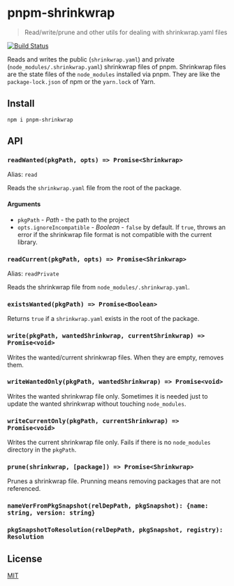 # pnpm-shrinkwrap

> Read/write/prune and other utils for dealing with shrinkwrap.yaml files

[![Build Status](https://travis-ci.org/pnpm/pnpm-shrinkwrap.svg?branch=master)](https://travis-ci.org/pnpm/pnpm-shrinkwrap)

Reads and writes the public (`shrinkwrap.yaml`) and private (`node_modules/.shrinkwrap.yaml`) shrinkwrap files of pnpm.
Shrinkwrap files are the state files of the `node_modules` installed via pnpm. They are like
the `package-lock.json` of npm or the `yarn.lock` of Yarn.

## Install

```
npm i pnpm-shrinkwrap
```

## API

### `readWanted(pkgPath, opts) => Promise<Shrinkwrap>`

Alias: `read`

Reads the `shrinkwrap.yaml` file from the root of the package.

#### Arguments

* `pkgPath` - *Path* - the path to the project
* `opts.ignoreIncompatible` - *Boolean* - `false` by default. If `true`, throws an error
if the shrinkwrap file format is not compatible with the current library.

### `readCurrent(pkgPath, opts) => Promise<Shrinkwrap>`

Alias: `readPrivate`

Reads the shrinkwrap file from `node_modules/.shrinkwrap.yaml`.

### `existsWanted(pkgPath) => Promise<Boolean>`

Returns `true` if a `shrinkwrap.yaml` exists in the root of the package.

### `write(pkgPath, wantedShrinkwrap, currentShrinkwrap) => Promise<void>`

Writes the wanted/current shrinkwrap files. When they are empty, removes them.

### `writeWantedOnly(pkgPath, wantedShrinkwrap) => Promise<void>`

Writes the wanted shrinkwrap file only. Sometimes it is needed just to update the wanted shrinkwrap
without touching `node_modules`.

### `writeCurrentOnly(pkgPath, currentShrinkwrap) => Promise<void>`

Writes the current shrinkwrap file only. Fails if there is no `node_modules` directory in the `pkgPath`.

### `prune(shrinkwrap, [package]) => Promise<Shrinkwrap>`

Prunes a shrinkwrap file. Prunning means removing packages that are not referenced.

### `nameVerFromPkgSnapshot(relDepPath, pkgSnapshot): {name: string, version: string}`

### `pkgSnapshotToResolution(relDepPath, pkgSnapshot, registry): Resolution`

## License

[MIT](LICENSE)

